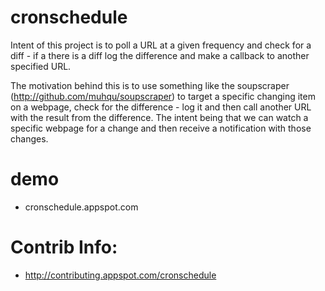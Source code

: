 # cronschedule
Intent of this project is to poll a URL at a given frequency and check for a diff - if a there is a diff log the difference and make a callback to another specified URL.

The motivation behind this is to use something like the soupscraper (http://github.com/muhqu/soupscraper) to target a specific changing item on a webpage, check for the difference - log it and then call another URL with the result from the difference. The intent being that we can watch a specific webpage for a change and then receive a notification with those changes.

# demo
* cronschedule.appspot.com

# Contrib Info:
* http://contributing.appspot.com/cronschedule